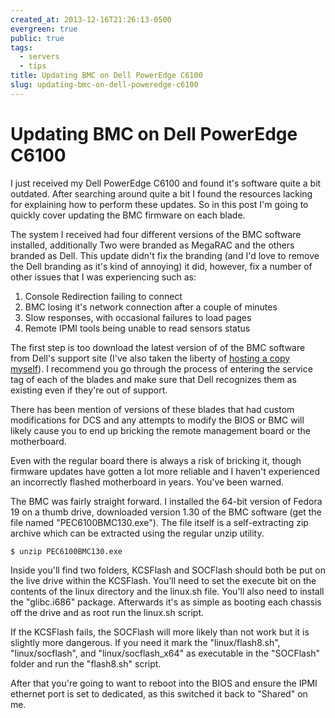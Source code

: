 ```yaml
---
created_at: 2013-12-16T21:26:13-0500
evergreen: true
public: true
tags:
  - servers
  - tips
title: Updating BMC on Dell PowerEdge C6100
slug: updating-bmc-on-dell-poweredge-c6100
---
```


# Updating BMC on Dell PowerEdge C6100

I just received my Dell PowerEdge C6100 and found it's software quite a bit outdated. After searching around quite a bit I found the resources lacking for explaining how to perform these updates. So in this post I'm going to quickly cover updating the BMC firmware on each blade.

The system I received had four different versions of the BMC software installed, additionally Two were branded as MegaRAC and the others branded as Dell. This update didn't fix the branding (and I'd love to remove the Dell branding as it's kind of annoying) it did, however, fix a number of other issues that I was experiencing such as:

1. Console Redirection failing to connect
2. BMC losing it's network connection after a couple of minutes
3. Slow responses, with occasional failures to load pages
4. Remote IPMI tools being unable to read sensors status

The first step is too download the latest version of of the BMC software from Dell's support site (I've also taken the liberty of [hosting a copy myself](http://static.stelfox.net/files/PEC6100BMC130.exe)). I recommend you go through the process of entering the service tag of each of the blades and make sure that Dell recognizes them as existing even if they're out of support.

There has been mention of versions of these blades that had custom modifications for DCS and any attempts to modify the BIOS or BMC will likely cause you to end up bricking the remote management board or the motherboard.

Even with the regular board there is always a risk of bricking it, though firmware updates have gotten a lot more reliable and I haven't experienced an incorrectly flashed motherboard in years. You've been warned.

The BMC was fairly straight forward. I installed the 64-bit version of Fedora 19 on a thumb drive, downloaded version 1.30 of the BMC software (get the file named "PEC6100BMC130.exe"). The file itself is a self-extracting zip archive which can be extracted using the regular unzip utility.

```console
$ unzip PEC6100BMC130.exe
```

Inside you'll find two folders, KCSFlash and SOCFlash should both be put on the live drive within the KCSFlash. You'll need to set the execute bit on the contents of the linux directory and the linux.sh file. You'll also need to install the "glibc.i686" package. Afterwards it's as simple as booting each chassis off the drive and as root run the linux.sh script.

If the KCSFlash fails, the SOCFlash will more likely than not work but it is slightly more dangerous. If you need it mark the "linux/flash8.sh", "linux/socflash", and "linux/socflash_x64" as executable in the "SOCFlash" folder and run the "flash8.sh" script.

After that you're going to want to reboot into the BIOS and ensure the IPMI ethernet port is set to dedicated, as this switched it back to "Shared" on me.
